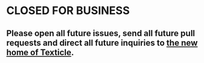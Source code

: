 # CLOSED FOR BUSINESS

## Please open all future issues, send all future pull requests and direct all future inquiries to [the new home of Texticle](http://github.com/texticle/texticle).
